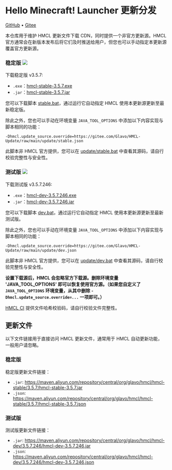 # Hello Minecraft! Launcher 更新分发

[GitHub](https://github.com/HMCL-dev/HMCL-Update) • [Gitee](https://gitee.com/Glavo/HMCL-Update)

本仓库用于维护 HMCL 更新文件下载 CDN，同时提供一个非官方更新源。HMCL 官方通常会在新版本发布后将它们及时推送给用户，但您也可以手动指定本更新源覆盖官方更新源。


### 稳定版 [![](https://img.shields.io/maven-central/v/org.glavo.hmcl/hmcl-stable?label=稳定版)](https://search.maven.org/artifact/org.glavo.hmcl/hmcl-stable/3.5.7/pom)

下载稳定版 v3.5.7:

* `.exe`：[hmcl-stable-3.5.7.exe](https://maven.aliyun.com/repository/central/org/glavo/hmcl/hmcl-stable/3.5.7/hmcl-stable-3.5.7.exe)
* `.jar`：[hmcl-stable-3.5.7.jar](https://maven.aliyun.com/repository/central/org/glavo/hmcl/hmcl-stable/3.5.7/hmcl-stable-3.5.7.jar)

您可以下载脚本 [stable.bat](https://gitee.com/Glavo/HMCL-Update/attach_files/957979/download/stable.bat)，通过运行它自动指定 HMCL 使用本更新源更新至最新稳定版。

除此之外，您也可以手动在环境变量 `JAVA_TOOL_OPTIONS` 中添加以下内容实现与脚本相同的功能：

```
-Dhmcl.update_source.override=https://gitee.com/Glavo/HMCL-Update/raw/main/update/stable.json
```

此脚本非 HMCL 官方提供，您可以在 [update/stable.bat](update/stable.bat) 中查看其源码，请自行校验完整性与安全性。

### 测试版 [![](https://img.shields.io/maven-central/v/org.glavo.hmcl/hmcl-dev?label=测试版)](https://search.maven.org/artifact/org.glavo.hmcl/hmcl-dev/3.5.7.246/pom)

下载测试版 v3.5.7.246:

* `.exe`：[hmcl-dev-3.5.7.246.exe](https://maven.aliyun.com/repository/central/org/glavo/hmcl/hmcl-dev/3.5.7.246/hmcl-dev-3.5.7.246.exe)
* `.jar`：[hmcl-dev-3.5.7.246.jar](https://maven.aliyun.com/repository/central/org/glavo/hmcl/hmcl-dev/3.5.7.246/hmcl-dev-3.5.7.246.jar)

您可以下载脚本 [dev.bat](https://gitee.com/Glavo/HMCL-Update/attach_files/957978/download/dev.bat)，通过运行它自动指定 HMCL 使用本更新源更新至最新测试版。

除此之外，您也可以手动在环境变量 `JAVA_TOOL_OPTIONS` 中添加以下内容实现与脚本相同的功能：

```
-Dhmcl.update_source.override=https://gitee.com/Glavo/HMCL-Update/raw/main/update/dev.json
```

此脚本非 HMCL 官方提供，您可以在 [update/dev.bat](update/dev.bat) 中查看其源码，请自行校验完整性与安全性。

**设置下载源后，HMCL 会忽略官方下载源。删除环境变量 'JAVA_TOOL_OPTIONS' 即可以恢复使用官方源。（如果您自定义了 `JAVA_TOOL_OPTIONS` 环境变量，从其中删除 `-Dhmcl.update_source.override=...` 一项即可。）**

[HMCL CI](https://ci.huangyuhui.net/) 提供文件哈希校验码，请自行校验文件完整性。
## 更新文件

以下文件链接用于直接访问 HMCL 更新文件，通常用于 HMCL 自动更新功能，一般用户请忽略。

### 稳定版

稳定版更新文件链接：

* `.jar`: https://maven.aliyun.com/repository/central/org/glavo/hmcl/hmcl-stable/3.5.7/hmcl-stable-3.5.7.jar
* `.json`: https://maven.aliyun.com/repository/central/org/glavo/hmcl/hmcl-stable/3.5.7/hmcl-stable-3.5.7.json

### 测试版

测试版更新文件链接：

* `.jar`: https://maven.aliyun.com/repository/central/org/glavo/hmcl/hmcl-dev/3.5.7.246/hmcl-dev-3.5.7.246.jar
* `.json`: https://maven.aliyun.com/repository/central/org/glavo/hmcl/hmcl-dev/3.5.7.246/hmcl-dev-3.5.7.246.json

